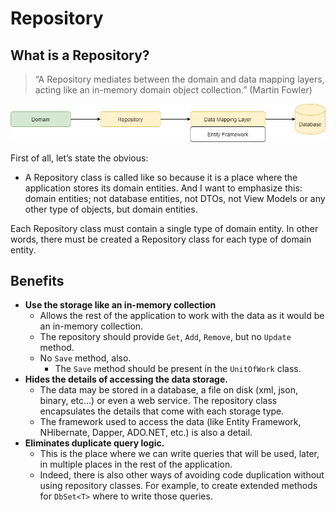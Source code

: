 # Repository

## What is a Repository?

> “A Repository mediates between the domain and data mapping layers, acting like an in-memory domain object collection.” (Martin Fowler)
>

![Repository](repository.drawio.png)

First of all, let’s state the obvious:

- A Repository class is called like so because it is a place where the application stores its domain entities. And I want to emphasize this: domain entities; not database entities, not DTOs, not View Models or any other type of objects, but domain entities.

Each Repository class must contain a single type of domain entity. In other words, there must be created a Repository class for each type of domain entity.

## Benefits

- **Use the storage like an in-memory collection**
  - Allows the rest of the application to work with the data as it would be an in-memory collection.
  - The repository should provide `Get`, `Add`, `Remove`, but no `Update` method.
  - No `Save` method, also.
    - The `Save` method should be present in the `UnitOfWork` class.
- **Hides the details of accessing the data storage.**
  - The data may be stored in a database, a file on disk (xml, json, binary, etc...) or even a web service. The repository class encapsulates the details that come with each storage type.
  - The framework used to access the data (like Entity Framework, NHibernate, Dapper, ADO.NET, etc.) is also a detail.
- **Eliminates duplicate query logic.**
  - This is the place where we can write queries that will be used, later, in multiple places in the rest of the application.
  - Indeed, there is also other ways of avoiding code duplication without using repository classes. For example, to create extended methods for `DbSet<T>` where to write those queries.